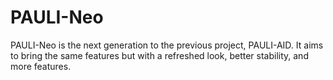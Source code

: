 # PAULI-Neo
PAULI-Neo is the next generation to the previous project, PAULI-AID. It aims to bring the same features but with a refreshed look, better stability, and more features.
